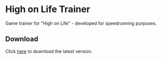 # High on Life Trainer
Game trainer for "High on Life" - developed for speedrunning purposes.

## Download
Click [here](https://github.com/Micrologist/HighOnLifeTrainer/releases/latest/download/HighOnLifeTrainer.exe) to download the latest version.